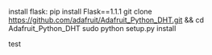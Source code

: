 install flask: pip install Flask==1.1.1
git clone https://github.com/adafruit/Adafruit_Python_DHT.git && cd Adafruit_Python_DHT
sudo python setup.py install

test
